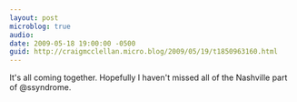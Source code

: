 ```yaml
---
layout: post
microblog: true
audio: 
date: 2009-05-18 19:00:00 -0500
guid: http://craigmcclellan.micro.blog/2009/05/19/t1850963160.html
---
```

It's all coming together.  Hopefully I haven't missed all of the Nashville part of @ssyndrome.
